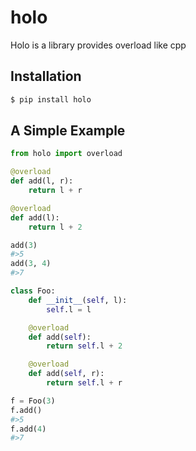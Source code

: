 # holo
Holo is a library provides overload like cpp

## Installation

```py
$ pip install holo
```


## A Simple Example

```py
from holo import overload

@overload
def add(l, r):
    return l + r

@overload
def add(l):
    return l + 2

add(3)
#>5
add(3, 4)
#>7

class Foo:
    def __init__(self, l):
        self.l = l

    @overload
    def add(self):
        return self.l + 2

    @overload
    def add(self, r):
        return self.l + r

f = Foo(3)
f.add()
#>5
f.add(4)
#>7
```